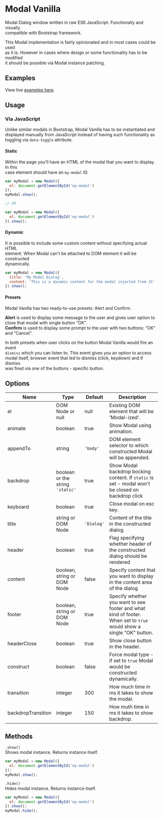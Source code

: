 # Modal Vanilla

Modal Dialog window written in raw ES6 JavaScript. Functionally and visually  
compatible with Bootstrap framework.  

This Modal implementation is fairly opinionated and in most cases could be used  
as it is. However in cases where design or some functionality has to be modified  
it should be possible via Modal instance patching.

## Examples

View live [examples here](https://kanecohen.github.io/modal-vanilla).  

## Usage

### Via JavaScript

Unlike similar modals in Bootstrap, Modal Vanilla has to be instantiated and  
displayed manually from JavaScript instead of having such functionality as toggling
via `data-toggle` attribute.

#### Static

Within the page you'll have an HTML of the modal that you want to display. In this  
case element should have an `my-modal` ID.  

````js
var myModal = new Modal({
  el: document.getElementById('my-modal')
});
myModal.show();

// OR

var myModal = new Modal({
  el: document.getElementById('my-modal')
}).show();

````

#### Dynamic
It is possible to include some custom content without specifying actual HTML  
element. When Modal can't be attached to DOM element it will be constructed  
dynamically.  

````js
var myModal = new Modal({
  title: 'My Modal Dialog',
  content: 'This is a dynamic content for the modal injected from JS'
}).show();
````

#### Presets
Modal Vanilla has two ready-to-use presets: Alert and Confirm.  

**Alert** is used to display some message to the user and gives user option to  
close that modal with single button "OK".  
**Confirm** is used to display some prompt to the user with two buttons: "OK" and "Cancel".  

In both presets when user clicks on the button Modal Vanilla would fire an event  
`dismiss` which you can listen to. This event gives you an option to access  
modal itself, browser event that led to dismiss (click, keydown) and if dismiss  
was fired via one of the buttons - specific button.  

## Options

| Name | Type | Default | Description |
| ---- | ---- | ------- | ----------- |
| el   | DOM Node or null | null | Existing DOM element that will be 'Modal-ized'. |
| animate | boolean | true | Show Modal using animation. |
| appendTo | string | `'body'` | DOM element selector to which constructed Modal will be appended. |
| backdrop | boolean or the string `'static'` | true | Show Modal backdrop bocking content. If `static` is set - modal won't be closed on backdrop click |
| keyboard | boolean | true | Close modal on esc key. |
| title | string or DOM Node | `'Dialog'` | Content of the title in the constructed dialog. |
| header | boolean | true | Flag specifying whether header of the constructed dialog should be rendered |
| content | boolean, string or DOM Node | false | Specify content that you want to display in the content area of the dialog |
| footer | boolean, string or DOM Node | true | Specify whether you want to see footer and what kind of footer. When set to `true` would show a single "OK" button. |
| headerClose | boolean | true | Show close button in the header. |
| construct | boolean | false | Force modal type - if set to `true` Modal would be constructed dynamically. |
| transition | integer | 300 | How much time in ms it takes to show the modal. |
| backdropTransition | integer | 150 | How muth time in ms it takes to show backdrop. |

## Methods

`.show()`  
Shows modal instance. Returns instance itself.  
````js
var myModal = new Modal({
  el: document.getElementById('my-modal')
});
myModal.show();
````

`.hide()`  
Hides modal instance. Returns instance itself.  
````js
var myModal = new Modal({
  el: document.getElementById('my-modal')
}).show();
myModal.hide();
````
